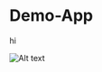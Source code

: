 Demo-App
========
hi


![Alt text](http://upload.wikimedia.org/wikipedia/en/b/be/PageRank-hi-res-2.png "Optional title")

